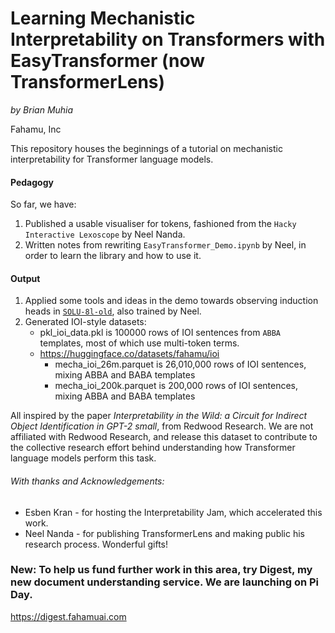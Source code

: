 # Learning Mechanistic Interpretability on Transformers with EasyTransformer (now TransformerLens)


_by Brian Muhia_

Fahamu, Inc


This repository houses the beginnings of a tutorial on mechanistic interpretability for Transformer language models.

#### Pedagogy
So far, we have:
1. Published a usable visualiser for tokens, fashioned from the `Hacky Interactive Lexoscope` by Neel Nanda.
1. Written notes from rewriting `EasyTransformer_Demo.ipynb` by Neel, in order to learn the library and how to use it.

#### Output
1. Applied some tools and ideas in the demo towards observing induction heads in [`SOLU-8l-old`](https://transformer-circuits.pub/2022/solu/index.html), also trained by Neel.
1. Generated IOI-style datasets:
    - pkl_ioi_data.pkl is 100000 rows of IOI sentences from `ABBA` templates, most of which use multi-token terms.
    - https://huggingface.co/datasets/fahamu/ioi
        + mecha_ioi_26m.parquet is 26,010,000 rows of IOI sentences, mixing ABBA and BABA templates
        + mecha_ioi_200k.parquet is 200,000 rows of IOI sentences, mixing ABBA and BABA templates

All inspired by the paper _Interpretability in the Wild: a Circuit for Indirect Object Identification in GPT-2 small_, from Redwood Research. We are not affiliated with Redwood Research, and release this dataset to contribute to the collective research effort behind understanding how Transformer language models perform this task. 

###### With thanks and Acknowledgements:

- Esben Kran - for hosting the Interpretability Jam, which accelerated this work.
- Neel Nanda - for publishing TransformerLens and making public his research process. Wonderful gifts!

### New: To help us fund further work in this area, try Digest, my new document understanding service. We are launching on Pi Day. 

https://digest.fahamuai.com
